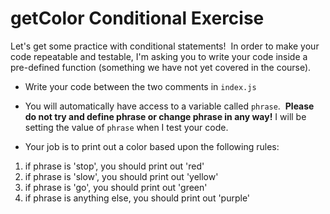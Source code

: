 # getColor Conditional Exercise

Let's get some practice with conditional statements!  In order to make your code repeatable and testable, I'm asking you to write your code inside a pre-defined function (something we have not yet covered in the course).   

-   Write your code between the two comments in `index.js`

-   You will automatically have access to a variable called `phrase`.  **Please do not try and define phrase or change phrase in any way!** I will be setting the value of `phrase` when I test your code.

-   Your job is to print out a color based upon the following rules:

1.  if phrase is  'stop', you should print  out  'red'
2.  if phrase is  'slow', you should print  out  'yellow'
3.  if phrase is  'go', you should print  out  'green'
4.  if phrase is anything else, you should print  out  'purple'